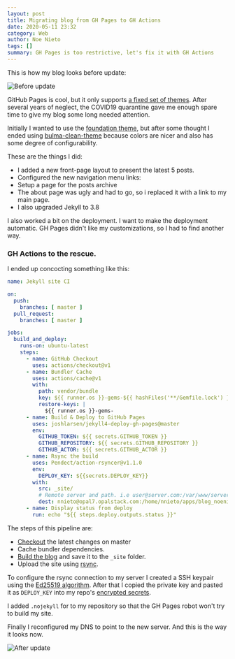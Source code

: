```yaml
---
layout: post
title: Migrating blog from GH Pages to GH Actions
date: 2020-05-11 23:32
category: Web
author: Noe Nieto
tags: []
summary: GH Pages is too restrictive, let's fix it with GH Actions
---
```


This is how my blog looks before update:

![Before update]({{site.baseurl}}/media/screenshots/Screenshot_2020-05-11-blog.png)

GitHub Pages is cool, but it only supports [a fixed set of themes](https://pages.github.com/themes/). After several
years of neglect, the COVID19 quarantine gave me enough spare time to give my
blog some long needed attention.

Initially I wanted to use the [foundation theme](https://github.com/gnarlacious/jekyll-theme-foundation), but after some thought I ended using
[bulma-clean-theme](https://github.com/chrisrhymes/bulma-clean-theme) because
colors are nicer and also has some degree of configurability.

These are the things I did:

- I added a new front-page layout to present the latest 5 posts.
- Configured the new navigation menu links:
- Setup a page for the posts archive
- The about page was ugly and had to go, so i replaced it with a link to my main page.
- I also upgraded Jekyll to 3.8

I also worked a bit on the deployment. I want to make the deployment automatic.
GH Pages didn't like my customizations, so I had to find another way.

### GH Actions to the rescue.

I ended up concocting something like this:

```yml
name: Jekyll site CI

on:
  push:
    branches: [ master ]
  pull_request:
    branches: [ master ]

jobs:
  build_and_deploy:
    runs-on: ubuntu-latest
    steps:
      - name: GitHub Checkout
        uses: actions/checkout@v1
      - name: Bundler Cache
        uses: actions/cache@v1
        with:
          path: vendor/bundle
          key: ${{ runner.os }}-gems-${{ hashFiles('**/Gemfile.lock') }}
          restore-keys: |
            ${{ runner.os }}-gems-
      - name: Build & Deploy to GitHub Pages
        uses: joshlarsen/jekyll4-deploy-gh-pages@master
        env:
          GITHUB_TOKEN: ${{ secrets.GITHUB_TOKEN }}
          GITHUB_REPOSITORY: ${{ secrets.GITHUB_REPOSITORY }}
          GITHUB_ACTOR: ${{ secrets.GITHUB_ACTOR }}
      - name: Rsync the build
        uses: Pendect/action-rsyncer@v1.1.0
        env:
          DEPLOY_KEY: ${{secrets.DEPLOY_KEY}}
        with:
          src: _site/
          # Remote server and path. i.e user@server.com:/var/www/server.com/
          dest: nnieto@opal7.opalstack.com:/home/nnieto/apps/blog_noenieto_com/
      - name: Display status from deploy
        run: echo "${{ steps.deploy.outputs.status }}"
```

The steps of this pipeline are:

- [Checkout](https://github.com/actions/checkout) the latest changes on master
- Cache bundler dependencies.
- [Build the blog](https://github.com/joshlarsen/jekyll4-deploy-gh-pages) and save it to the `_site` folder.
- Upload the site using [rsync](https://github.com/Pendect/action-rsyncer).

To configure the rsync connection to my server I created a SSH keypair using the [Ed25519 algorithm](https://medium.com/risan/upgrade-your-ssh-key-to-ed25519-c6e8d60d3c54).
After that I copied the private key and pasted it as `DEPLOY_KEY` into my repo's [encrypted secrets](https://help.github.com/en/actions/configuring-and-managing-workflows/creating-and-storing-encrypted-secrets#creating-encrypted-secrets).

I added `.nojekyll` for to my repository so that the GH Pages robot won't
try to build my site.

Finally I reconfigured my DNS to point to the new server. And this is the way it looks now.

![After update]({{site.baseurl}}/media/screenshots/Screenshot_2020-05-12-blog.png)
